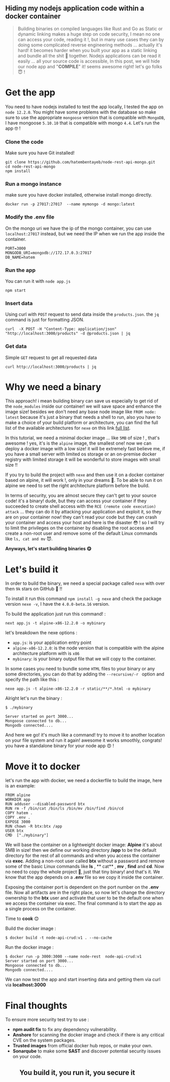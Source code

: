 ## Hiding my nodejs application code within a docker container


> Building binaries on compiled languages like Rust and Go as Static or dynamic linking makes a huge step on code security, I mean no one can access your code, reading it !, but in many use cases they can by doing some complicated reverse engineering methods ... actually it's hard! it becomes harder when you built your app as a static linking and bundle all the shit 💩 together. Nodejs applications can be read it easily ... all your source code is accessible, In this post, we will hide our node app and "**COMPILE**" it! seems awesome right! let's go folks  😇 !

# Get the app 

You need to have nodejs installed to test the app locally, I tested the app on `node 12.2.0`. You might have some problems with the database so make sure to use the appropriate `mongoose` version that is compatible with `MongoDB`, I have mongoose `5.10.10` that is compatible with mongo `4.4`. Let's run the app 🤓 !

### Clone the code 
Make sure you have Git installed!
```
git clone https://github.com/hatembentayeb/node-rest-api-mongo.git 
cd node-rest-api-mongo
npm install
```

### Run a mongo instance
make sure you have docker installed, otherwise install mongo directly.

`docker run -p 27017:27017  --name mymongo -d mongo:latest`

### Modify the .env file
On the mongo uri we have the ip of the mongo container, you can use `localhost:27017` instead, but we need the IP when we run the app inside the container.

```
PORT=3000
MONGODB_URI=mongodb://172.17.0.3:27017
DB_NAME=hatem
```

### Run the app 
You can run it with `node app.js` 

`npm start`

### Insert data 
Using curl with `POST` request to send data inside the `products.json`. the `jq` command is just for formatting JSON.
```
curl  -X POST -H "Content-Type: application/json" "http://localhost:3000/products" -d @products.json | jq 
```

### Get data 
Simple `GET` request to get all requested data

```
curl http://localhost:3000/products | jq
```

# Why we need a binary 


This approach! i mean building binary can save us especially to get rid of the `node_modules` inside our container! we will save space and enhance the image size! besides we don't need any base node image like `FROM node: latest` because it's just a binary that needs a shell to run, also you have to make a choice of your build platform or architecture, you can find the full list of the available architectures for `nexe` on this link [full list](https://github.com/nexe/nexe/releases). 

In this tutorial, we need a minimal docker image ... like  `5MB` of size ! , that's awesome ! yes, it's is the `alpine` image, the smallest one! now we can deploy a docker image with a low size! it will be extremely fast believe me, if you have a small server with limited os storage or an on-premise docker registry with limited storage it will be wonderful to store images with small size  !! 

If you try to build the project with `nexe` and then use it on a docker container based on alpine, it will work !, only in your dreams 🤣. To be able to run it on alpine we need to set the right architecture platform before the build. 

In terms of security, you are almost secure they can't get to your source code! it's a binary! dude, but they can access your container if they succeeded to create shell access with the `RCE (remote code execution) attack` ... they can do it by attacking your application and exploit it,  so they are on your container now! they can't read your code but they can crash your container and access your host and here is the disaster 😳 ! so I will try to limit the privileges on the container by disabling the root access and create a non-root user and remove some of the default Linux commands like `ls, cat and mv` 😈. 

**Anyways, let's start building binaries 😋**

# Let's build it 

In order to build the binary, we need a special package called `nexe` with over then `9k` stars on GitHub 🧐 !!

To install it run this command `npm install -g nexe` and check the package version `nexe -v`, I have the `4.0.0-beta.16` version. 


To build the application just run this command! :

```
next app.js -t alpine-x86-12.2.0 -o mybinary
```

let's breakdown the nexe options : 

* `app.js`: is your application entry point
* `alpine-x86-12.2.0`: is the node version that is compatible with the alpine architecture platform with is `x86` 
* `mybinary`: is your binary output file that we will copy to the container.


In some cases you need to bundle some `HTML` files to your binary or any some directories, you can do that by adding the `--recursive/-r ` option and specify the path like this :

```
nexe app.js -t alpine-x86-12.2.0 -r static/**/*.html -o mybinary
```

Alright let's run the binary : 

```
$ ./mybinary 

Server started on port 3000...
Mongoose connected to db...
Mongodb connected....

```

And here we go! it's much like a command! try to move it to another location on your file system and run it again! awesome it works smoothly, congrats! you have a standalone binary for your node app  😍 !


# Move it to docker

let's run the app with docker, we need a dockerfile to build the image, here is an example: 

```
FROM alpine
WORKDIR app
RUN adduser --disabled-password btx
RUN rm -f /bin/cat /bin/ls /bin/mv /bin/find /bin/cd 
COPY hatem .
COPY .env .
EXPOSE 3000
RUN chown -R btx:btx /app
USER btx
CMD  ["./mybinary"]
```

We will base the container on a lightweight docker image: **Alpine** it's about 5MB in size! then we define our working directory **/app** to be the default directory for the rest of all commands and when you access the container via **exec**. Adding a non-root user called **btx** without a password and remove some of the basic Linux commands like **ls** , ** cat** , **mv** , **find** and **cd**. Now no need to copy the whole project 🥲, just that tiny binary! and that's it. We know that the app depends on a **.env** file so we copy it inside the container. 


Exposing the container port is dependent on the port number on the **.env** file. Now all artifacts are in the right place, so now let's change the directory ownership to the **btx** user and activate that user to be the default one when we access the container via exec. The final command is to start the app as a single process on the container.

Time to **cook**  😊

Build the docker image : 

```
$ docker build -t node-api-crud:v1 . --no-cache

```
Run the docker image :

```
$ docker run -p 3000:3000 --name node-rest  node-api-crud:v1
Server started on port 3000...
Mongoose connected to db...
Mongodb connected....

```
We can now test the app and start inserting data and getting them via curl via **localhost:3000** 

# Final thoughts 

To ensure more security test try to use : 

* **npm audit fix** to fix any dependency vulnerability.
* **Anshore** for scanning the docker image and check if there is any critical CVE on the system packages.
* **Trusted images** from official docker hub repos, or make your own.
* **Sonarqube** to make some **SAST** and discover potential security issues on your code.

## &nbsp;&nbsp;&nbsp;&nbsp;&nbsp;&nbsp;&nbsp;&nbsp;&nbsp;You build it, you run it, you secure it